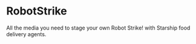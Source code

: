 # RobotStrike
All the media you need to stage your own Robot Strike! with Starship food delivery agents.
